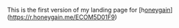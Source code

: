 This is the first version of my landing page for [h[oneygain](https://r.honeygain.me/ECOM5D01F9)](https://r.honeygain.me/ECOM5D01F9)
